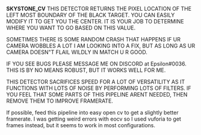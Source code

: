 **SKYSTONE_CV**
THIS DETECTOR RETURNS THE PIXEL LOCATION OF THE LEFT MOST BOUNDARY OF THE BLACK TARGET. 
YOU CAN EASILY MODIFY IT TO GET YOU THE CENTER. 
IT IS YOUR JOB TO DETERMINE WHERE YOU WANT TO GO BASED ON THIS VALUE. 

SOMETIMES THERE IS SOME RANDOM CRASH THAT HAPPENS IF UR CAMERA WOBBLES A LOT
I AM LOOKING INTO A FIX, BUT AS LONG AS UR CAMERA DOESN"T FLAIL WILDLY IN MATCH U R GOOD. 

IF YOU SEE BUGS PLEASE MESSAGE ME ON DISCORD at Epsilon#0036. 
THIS IS BY NO MEANS ROBUST, BUT IT WORKS WELL FOR ME. 

THIS DETECTOR SACRIFICES SPEED FOR A LOT OF VERSATILITY AS
IT FUNCTIONS WITH LOTS OF NOISE BY PERFORMING LOTS OF FILTERS. 
IF YOU FEEL THAT SOME PARTS OF THIS PIPELINE ARENT NEEDED, THEN REMOVE THEM
TO IMPROVE FRAMERATE. 

If possible, feed this pipeline into easy open cv to get a slightly better framerate. I was getting weird errors with eocv so I used vuforia to get frames instead, but it seems to work in most configurations. 
